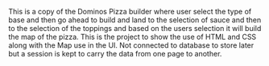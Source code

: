 This is a copy of the Dominos Pizza builder where user select the type of base and then go ahead to build and land to the selection of sauce and then to the selection of the toppings and based on the users selection it will build the map of the pizza.
This is the project to show the use of HTML and CSS along with the Map use in the UI. Not connected to database to store later but a session is kept to carry the data from one page to another.
